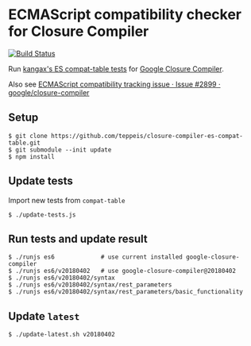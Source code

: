 ECMAScript compatibility checker for Closure Compiler
====

[![Build Status](https://travis-ci.org/teppeis/closure-compiler-es-compat-table.svg?branch=master)](https://travis-ci.org/teppeis/closure-compiler-es-compat-table)

Run [kangax's ES compat-table tests](https://kangax.github.io/compat-table/es6/) for [Google Closure Compiler](https://github.com/google/closure-compiler).

Also see [ECMAScript compatibility tracking issue · Issue \#2899 · google/closure\-compiler](https://github.com/google/closure-compiler/issues/2899)

## Setup

```console
$ git clone https://github.com/teppeis/closure-compiler-es-compat-table.git
$ git submodule --init update
$ npm install
```

## Update tests

Import new tests from `compat-table`

```console
$ ./update-tests.js
```

## Run tests and update result

```console
$ ./runjs es6             # use current installed google-closure-compiler
$ ./runjs es6/v20180402   # use google-closure-compiler@20180402
$ ./runjs es6/v20180402/syntax
$ ./runjs es6/v20180402/syntax/rest_parameters
$ ./runjs es6/v20180402/syntax/rest_parameters/basic_functionality
```

## Update `latest`

```console
$ ./update-latest.sh v20180402
```

